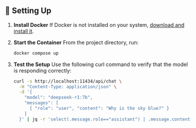 ## 🔧 Setting Up

1. **Install Docker**
   If Docker is not installed on your system, [download and install it](https://docs.docker.com/get-docker/).

2. **Start the Container**
   From the project directory, run:
   ```bash
   docker compose up
3. **Test the Setup**
    Use the following curl command to verify that the model is responding correctly:
    ```bash
    curl -s http://localhost:11434/api/chat \
      -H "Content-Type: application/json" \
      -d '{
        "model": "deepseek-r1:7b",
        "messages": [
          { "role": "user", "content": "Why is the sky blue?" }
        ]
      }' | jq -r 'select(.message.role=="assistant") | .message.content' | tr -d "\n"

    ```
